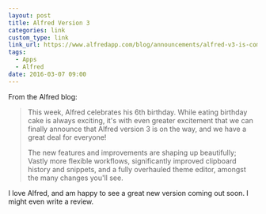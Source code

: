```yaml
---
layout: post
title: Alfred Version 3
categories: link
custom_type: link
link_url: https://www.alfredapp.com/blog/announcements/alfred-v3-is-coming/
tags:
  - Apps
  - Alfred
date: 2016-03-07 09:00
---
```

From the Alfred blog:

>This week, Alfred celebrates his 6th birthday. While eating birthday cake is always exciting, it's with even greater excitement that we can finally announce that Alfred version 3 is on the way, and we have a great deal for everyone!
>
>The new features and improvements are shaping up beautifully; Vastly more flexible workflows, significantly improved clipboard history and snippets, and a fully overhauled theme editor, amongst the many changes you'll see.

I love Alfred, and am happy to see a great new version coming out soon. I might even write a review. 
